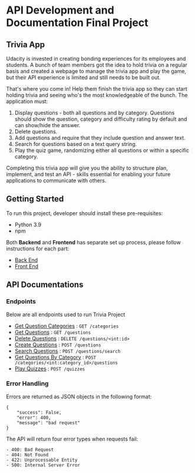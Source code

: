 # API Development and Documentation Final Project

## Trivia App

Udacity is invested in creating bonding experiences for its employees and students. A bunch of team members got the idea to hold trivia on a regular basis and created a webpage to manage the trivia app and play the game, but their API experience is limited and still needs to be built out.

That's where you come in! Help them finish the trivia app so they can start holding trivia and seeing who's the most knowledgeable of the bunch. The application must:

1. Display questions - both all questions and by category. Questions should show the question, category and difficulty rating by default and can show/hide the answer.
2. Delete questions.
3. Add questions and require that they include question and answer text.
4. Search for questions based on a text query string.
5. Play the quiz game, randomizing either all questions or within a specific category.

Completing this trivia app will give you the ability to structure plan, implement, and test an API - skills essential for enabling your future applications to communicate with others.

## Getting Started

To run this project, developer should install these pre-requisites:
- Python 3.9
- npm 

Both **Backend** and **Frontend** has separate set up process, please follow instructions for each part:
- [Back End](backend/README.md)
- [Front End](frontend/README.md)

## API Documentations
### Endpoints

Below are all endpoints used to run Trivia Project 

* [Get Question Categories](api_documentations/get_categories.md) : `GET /categories`
* [Get Questions](api_documentations/get_questions.md) : `GET /questions`
* [Delete Questions](api_documentations/delete_questions.md) : `DELETE /questions/<int:id>`
* [Create Questions](api_documentations/create_questions.md) : `POST /questions`
* [Search Questions](api_documentations/search_questions.md) : `POST /questions/search`
* [Get Questions By Category](api_documentations/questions_by_category.md) : `POST /categories/<int:category_id>/questions`
* [Play Quizzes](api_documentations/quizzes.md) : `POST /quizzes`

### Error Handling
Errors are returned as JSON objects in the following format:
```
{
    "success": False, 
    "error": 400,
    "message": "bad request"
}
```

The API will return four error types when requests fail:
```
- 400: Bad Request
- 404: Not Found
- 422: Unprocessable Entity
- 500: Internal Server Error
```

